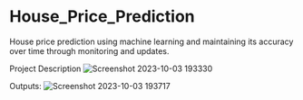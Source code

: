 # House_Price_Prediction
House price prediction using machine learning and maintaining its accuracy over time through monitoring and updates.

Project Description
![Screenshot 2023-10-03 193330](https://github.com/github-Yashwanth-regex/House_Price_Prediction/assets/120895981/cac7650c-eaf8-46dd-8eaf-c36216b365b1)

Outputs:
![Screenshot 2023-10-03 193717](https://github.com/github-Yashwanth-regex/House_Price_Prediction/assets/120895981/ee9f82f4-fd8a-409d-9fd4-47aedc306643)
